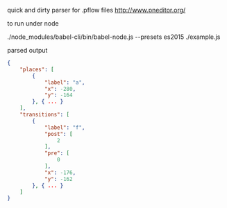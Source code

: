 quick and dirty parser for .pflow files http://www.pneditor.org/

to run under node

./node_modules/babel-cli/bin/babel-node.js  --presets es2015 ./example.js

parsed output

```json
{
    "places": [
        {
            "label": "a",
            "x": -280,
            "y": -164
        }, { ... }
    ],
    "transitions": [
        {
            "label": "f",
            "post": [
                2
            ],
            "pre": [
                0
            ],
            "x": -176,
            "y": -162
        }, { ... }
    ]
}
```
